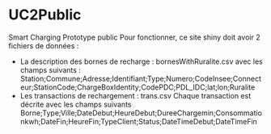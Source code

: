 # UC2Public
Smart Charging Prototype public
Pour fonctionner, ce site shiny doit avoir 2 fichiers de données :
- La description des bornes de recharge : bornesWithRuralite.csv avec les champs suivants :
Station;Commune;Adresse;Identifiant;Type;Numero;CodeInsee;Connecteur;StationCode;ChargeBoxIdentity;CodePDC;PDL_IDC;lat;lon;Ruralite
- Les transactions de rechargement : trans.csv
Chaque transaction est décrite avec les champs suivants
Borne;Type;Ville;DateDebut;HeureDebut;DureeChargemin;Consommationkwh;DateFin;HeureFin;TypeClient;Status;DateTimeDebut;DateTimeFin

